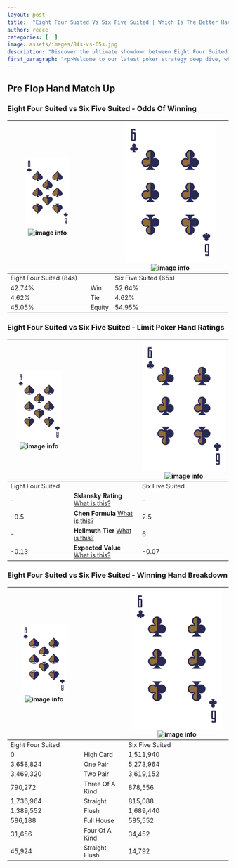 ```yaml
---
layout: post
title:  "Eight Four Suited Vs Six Five Suited | Which Is The Better Hand In Poker? A Complete Guide"
author: reece
categories: [  ]
image: assets/images/84s-vs-65s.jpg
description: "Discover the ultimate showdown between Eight Four Suited and Six Five Suited in poker! Uncover the odds, strategies, and scenarios where one hand triumphs over the other. Get ready to up your poker game with this thrilling analysis."
first_paragraph: "<p>Welcome to our latest poker strategy deep dive, where we're pitting two distinct hands against each other in a high-stakes showdown: Eight Four Suited vs Six Five Suited.</p><p>In the dynamic world of poker, every decision counts, and knowing which hand holds the upper hand is key to your success at the table.</p><p>In this article, we'll dissect these two hands, explore the scenarios where one dominates the other, and equip you with the knowledge to make strategic choices that can tip the odds in your favor.</p><p>Get ready to unravel the intriguing dynamics of these poker hands and elevate your game to new heights.</p>"
---
```




[comment]: # (sp0)

## Pre Flop Hand Match Up

<div class="table hand-ratings" markdown="1"> 



### Eight Four Suited vs Six Five Suited - Odds Of Winning


    
| ![image info](assets/images/hand1/8.png) ![image info](assets/images/hand1/4s.png) |  | ![image info](assets/images/hand2/6.png) ![image info](assets/images/hand2/5s.png) |
| -------- | -------- | -------- |
| Eight Four Suited (84s) |  | Six Five Suited (65s) |
| 42.74% | Win | 52.64% |
| 4.62% | Tie | 4.62% |
| 45.05% | Equity | 54.95% |




[comment]: # (sp1)



### Eight Four Suited vs Six Five Suited - Limit Poker Hand Ratings


    
| ![image info](assets/images/hand1/8.png) ![image info](assets/images/hand1/4s.png) |  | ![image info](assets/images/hand2/6.png) ![image info](assets/images/hand2/5s.png) |
| -------- | -------- | -------- |
| Eight Four Suited |  | Six Five Suited |
| - | **Sklansky Rating** [What is this?](/sklansky-rating-explained) | - |
| -0.5 | **Chen Formula** [What is this?](/chen-formula-explained) | 2.5 |
| - | **Hellmuth Tier** [What is this?](/Hellmuth-tier-explained) | 6 |
| -0.13 | **Expected Value** [What is this?](/expected-value-explained) | -0.07 |




[comment]: # (sp2)



### Eight Four Suited vs Six Five Suited - Winning Hand Breakdown


    
| ![image info](assets/images/hand1/8.png) ![image info](assets/images/hand1/4s.png) |  | ![image info](assets/images/hand2/6.png) ![image info](assets/images/hand2/5s.png) |
| -------- | -------- | -------- |
| Eight Four Suited |  | Six Five Suited |
| 0 | High Card | 1,511,940 |
| 3,658,824 | One Pair | 5,273,964 |
| 3,469,320 | Two Pair | 3,619,152 |
| 790,272 | Three Of A Kind | 878,556 |
| 1,736,964 | Straight | 815,088 |
| 1,389,552 | Flush | 1,689,440 |
| 586,188 | Full House | 585,552 |
| 31,656 | Four Of A Kind | 34,452 |
| 45,924 | Straight Flush | 14,792 |




[comment]: # (sp3)



</div>

[comment]: # (sp4)



[comment]: # (sp5)

